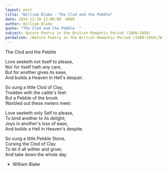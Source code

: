 ```yaml
---
layout: post
title: "William Blake - The Clod and the Pebble"
date: 2024-12-30 12:00:00 -0000
author: William Blake
quote: "The Clod and the Pebble  "
subject: Nature Poetry in the British Romantic Period (1800–1850)
permalink: /Nature Poetry in the British Romantic Period (1800–1850)/William Blake/William Blake - The Clod and the Pebble
---
```


The Clod and the Pebble  

Love seeketh not itself to please,  
Nor for itself hath any care,  
But for another gives its ease,  
And builds a Heaven in Hell's despair.  

So sung a little Clod of Clay,  
Trodden with the cattle's feet:  
But a Pebble of the brook  
Warbled out these meters meet:

Love seeketh only Self to please,  
To bind another to its delight;  
Joys in another's loss of ease,  
And builds a Hell in Heaven's despite.

So sung a little Pebble Stone,  
Cursing the Clod of Clay  
To let it all wither and grow;  
And take down the whole day.

- William Blake
